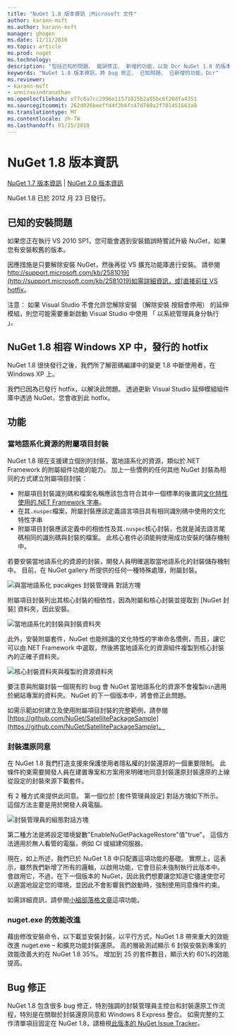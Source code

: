 ```yaml
---
title: "NuGet 1.8 版本資訊 |Microsoft 文件"
author: karann-msft
ms.author: karann-msft
manager: ghogen
ms.date: 11/11/2016
ms.topic: article
ms.prod: nuget
ms.technology: 
description: "包括已知的問題、 錯誤修正、 新增的功能，以及 Dcr NuGet 1.8 的版本資訊。"
keywords: "NuGet 1.8 版本資訊，將 bug 修正、 已知問題、 已新增的功能，Dcr"
ms.reviewer:
- karann-msft
- unniravindranathan
ms.openlocfilehash: e77c8a7cc2096e11571025b2a55bc6f20dfa4351
ms.sourcegitcommit: 262d026beeffd4f3b6fc47d780a2f701451663a8
ms.translationtype: MT
ms.contentlocale: zh-TW
ms.lasthandoff: 01/25/2018
---
```

# <a name="nuget-18-release-notes"></a>NuGet 1.8 版本資訊

[NuGet 1.7 版本資訊](../release-notes/nuget-1.7.md) | [NuGet 2.0 版本資訊](../release-notes/nuget-2.0.md)

NuGet 1.8 已於 2012 月 23 日發行。

## <a name="known-installation-issue"></a>已知的安裝問題
如果您正在執行 VS 2010 SP1，您可能會遇到安裝錯誤時嘗試升級 NuGet，如果您有安裝較舊的版本。

因應措施是只要解除安裝 NuGet，然後再從 VS 擴充功能庫進行安裝。  請參閱[http://support.microsoft.com/kb/2581019](http://support.microsoft.com/kb/2581019)如需詳細資訊，或[直接前往 VS hotfix](http://bit.ly/vsixcertfix)。

注意： 如果 Visual Studio 不會允許您解除安裝 （解除安裝 按鈕會停用） 的延伸模組，則您可能需要重新啟動 Visual Studio 中使用 「 以系統管理員身分執行 」。

## <a name="nuget-18-incompatible-with-windows-xp-hotfix-published"></a>NuGet 1.8 相容 Windows XP 中，發行的 hotfix

NuGet 1.8 很快發行之後，我們所了解密碼編譯中的變更 1.8 中斷使用者，在 Windows XP 上。

我們已因為已發行 hotfix，以解決此問題。  透過更新 Visual Studio 延伸模組組件庫中透過 NuGet，您會收到此 hotfix。

## <a name="features"></a>功能

### <a name="satellite-packages-for-localized-resources"></a>當地語系化資源的附屬項目封裝
NuGet 1.8 現在支援建立個別的封裝，當地語系化的資源，類似於.NET Framework 的附屬組件功能的能力。  加上一些慣例的任何其他 NuGet 封裝為相同的方式建立附屬項目封裝：

* 附屬項目封裝識別碼和檔案名稱應該包含符合其中一個標準的後置詞[文化特性使用的.NET Framework 字串](http://msdn.microsoft.com/goglobal/bb896001.aspx)。
* 在其`.nuspec`檔案，附屬封裝應該定義語言項目具有相同識別碼中使用的文化特性字串
* 附屬項目封裝應該定義中的相依性及其`.nuspec`核心封裝，也就是減去語言尾碼相同的識別碼與封裝的檔案。  此核心套件必須能夠使用成功安裝的儲存機制中。

若要安裝當地語系化的資源的封裝，開發人員明確選取當地語系化的封裝儲存機制中。 目前，在 NuGet gallery 所提供的任何一種特殊處理，附屬封裝。

![與當地語系化 pacakges 封裝管理員 對話方塊](./media/dlg-w-loc-packs.png)

附屬項目封裝列出其核心封裝的相依性，因為附屬和核心封裝並提取到 [NuGet 封裝] 資料夾，因此安裝。

![當地語系化的封裝與封裝資料夾](./media/fldr-loc-packs.png)

此外，安裝附屬套件，NuGet 也能辨識的文化特性的字串命名慣例，而且，讓它可以由.NET Framework 中選取，然後將當地語系化的資源組件複製到核心封裝內的正確子資料夾。

![核心封裝資料夾與複製的資源資料夾](./media/fldr-copied-loc.png)

要注意與附屬封裝一個現有的 bug 會 NuGet 當地語系化的資源不會複製`bin`適用於網站專案的資料夾。  NuGet 的下一個版本中，將會修正此問題。

如需示範如何建立及使用附屬項目封裝的完整範例，請參閱[https://github.com/NuGet/SatellitePackageSample](https://github.com/NuGet/SatellitePackageSample)。

### <a name="package-restore-consent"></a>封裝還原同意
在 NuGet 1.8 我們打造支援來保護使用者隱私權的封裝還原的一個重要限制。 此條件約束需要開發人員在建置專案和方案用來明確地同意封裝還原封裝還原的上線從設定的封裝來源下載套件。

有 2 種方式來提供此同意。 第一個位於 [套件管理員設定] 對話方塊如下所示。  這個方法主要是用於開發人員電腦。

![封裝管理員的組態對話方塊](./media/pr-consent-configdlg.png)

第二種方法是將設定環境變數"EnableNuGetPackageRestore"值"true"。  這個方法適用於無人看管的電腦，例如 CI 或組建伺服器。

現在，如上所述，我們已於 NuGet 1.8 中只配置這項功能的基礎。  實際上，這表示，雖然我們新增了所有的邏輯，以啟用功能，它會目前未強制執行此版本中。 會啟用它，不過，在下一個版本的 NuGet，因此我們想要讓您知道它儘速使您可以適當地設定您的環境，並因此不會影響我們啟動時，強制使用同意條件約束。

如需詳細資訊，請參閱[小組部落格文章](http://blog.nuget.org/20120518/package-restore-and-consent.html)這項功能。

### <a name="nugetexe-performance-improvements"></a>nuget.exe 的效能改進
藉由修改安裝命令，以下載並安裝封裝，以平行方式，NuGet 1.8 帶來重大的效能改進 nuget.exe – 和擴充功能封裝還原。  高的層級測試顯示 6 封裝安裝到專案的效能改善大約在 NuGet 1.8 35%。  增加到 25 的套件數目，顯示大約 60%的效能提高。

## <a name="bug-fixes"></a>Bug 修正
NuGet 1.8 包含很多 bug 修正，特別強調的封裝管理員主控台和封裝還原工作流程，特別是在關聯於封裝還原同意和 Windows 8 Express 整合。
如需完整的工作清單項目固定在 NuGet 1.8，請檢視[此版本的 NuGet Issue Tracker](http://nuget.codeplex.com/workitem/list/advanced?keyword=&status=Closed&type=All&priority=All&release=NuGet%201.8&assignedTo=All&component=All&sortField=Votes&sortDirection=Descending&page=0)。
